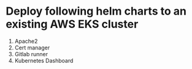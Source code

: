 # Deploy following helm charts to an existing AWS EKS cluster

1. Apache2
2. Cert manager
3. Gitlab runner
4. Kubernetes Dashboard
